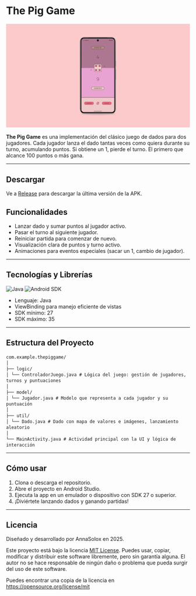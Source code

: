 # The Pig Game

![Screenshot de la app](app/assets/screenshots/the_pig_game.jpg)

**The Pig Game** es una implementación del clásico juego de dados para dos jugadores. Cada jugador lanza el dado tantas veces como quiera durante su turno, acumulando puntos. Si obtiene un 1, pierde el turno. El primero que alcance 100 puntos o más gana.

---

## Descargar
Ve a [Release](./app/release) para descargar la última versión de la APK.

## Funcionalidades

- Lanzar dado y sumar puntos al jugador activo.
- Pasar el turno al siguiente jugador.
- Reiniciar partida para comenzar de nuevo.
- Visualización clara de puntos y turno activo.
- Animaciones para eventos especiales (sacar un 1, cambio de jugador).

---

## Tecnologías y Librerías

![Java](https://img.shields.io/badge/Java-ED8B00?logo=java&logoColor=white) ![Android SDK](https://img.shields.io/badge/Android%20SDK-3DDC84?logo=android&logoColor=white)
- Lenguaje: Java
- ViewBinding para manejo eficiente de vistas
- SDK mínimo: 27
- SDK máximo: 35

---

## Estructura del Proyecto

```
com.example.thepiggame/
│
├── logic/
│ └── ControladorJuego.java # Lógica del juego: gestión de jugadores, turnos y puntuaciones
│
├── model/
│ └── Jugador.java # Modelo que representa a cada jugador y su puntuación
│
├── util/
│ └── Dado.java # Dado con mapa de valores e imágenes, lanzamiento aleatorio
│
└── MainActivity.java # Actividad principal con la UI y lógica de interacción
```
---

## Cómo usar

1. Clona o descarga el repositorio.
2. Abre el proyecto en Android Studio.
3. Ejecuta la app en un emulador o dispositivo con SDK 27 o superior.
4. ¡Diviértete lanzando dados y ganando partidas!

---

## Licencia
Diseñado y desarrollado por AnnaSolox en 2025.

Este proyecto está bajo la licencia [MIT License](./LICENSE.md).
Puedes usar, copiar, modificar y distribuir este software libremente, pero sin garantía alguna.
El autor no se hace responsable de ningún daño o problema que pueda surgir del uso de este software.

Puedes encontrar una copia de la licencia en
https://opensource.org/license/mit
